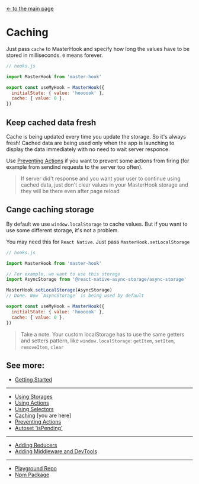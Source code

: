 [<- to the main page](https://github.com/opium-pro/master-hook)

# Caching

Just pass `cache` to MasterHook and specify how long the values have to be stored in milliseconds. `0` means forever.

```js
// hooks.js

import MasterHook from 'master-hook'

export const useMyHook = MasterHook({
  initialState: { value: 'hoooook' },
  cache: { value: 0 },
})
```

## Keep cached data fresh

Cache is being updated every time you update the storage. So it's always fresh!
Cached data are being used only when the app is launching to display the data immediately with no need to wait server responce.

Use [Preventing Actions](https://github.com/opium-pro/master-hook/blob/master/docs/PREVENT_ACTIONS.md) if you want to prevent some actions from firing (for example from sendind requests to the server too often).

> If server did't response and you want your user to continue using cached data, just don't clear values in your MasterHook storage and they will be there even after page reload


## Cange caching storage

By default we use `window.localStorage` to cache values. But if you want to use some different storage, it's not a problem.

You may need this for `React Native`. Just pass `MasterHook.setLocalStorage`

```js
// hooks.js

import MasterHook from 'master-hook'

// For example, we want to use this storage
import AsyncStorage from '@react-native-async-storage/async-storage'

MasterHook.setLocalStorage(AsyncStorage)
// Done. Now `AsyncStorage` is being used by default

export const useMyHook = MasterHook({
  initialState: { value: 'hoooook' },
  cache: { value: 0 },
})
```

> Take a note. Your custom localStorage has to use the same getters and setters pattern, like `window.localStorage`: `getItem`, `setItem`, `removeItem`, `clear`

## See more:

* [Getting Started](https://github.com/opium-pro/master-hook/blob/master/docs/GETTING_STARTED.md)
---
* [Using Storages](https://github.com/opium-pro/master-hook/blob/master/docs/STORAGES.md)
* [Using Actions](https://github.com/opium-pro/master-hook/blob/master/docs/ACTIONS.md)
* [Using Selectors](https://github.com/opium-pro/master-hook/blob/master/docs/SELECTORS.md)
* [Caching](https://github.com/opium-pro/master-hook/blob/master/docs/CACHING.md) [you are here]
* [Preventing Actions](https://github.com/opium-pro/master-hook/blob/master/docs/PREVENT_ACTIONS.md)
* [Autoset 'isPending'](https://github.com/opium-pro/master-hook/blob/master/docs/IS_PENDING.md)
---
* [Adding Reducers](https://github.com/opium-pro/master-hook/blob/master/docs/REDUCERS.md)
* [Adding Middleware and DevTools](https://github.com/opium-pro/master-hook/blob/master/docs/MIDDLEWARE.md)
---
* [Playground Repo](https://github.com/opium-pro/master-hook-playground)
* [Npm Package](https://www.npmjs.com/package/master-hook)